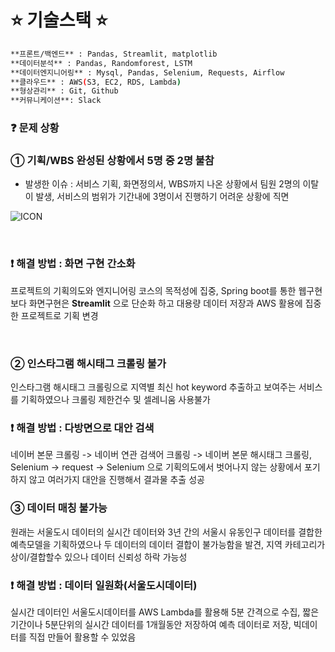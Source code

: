 # ⭐ 기술스택 ⭐

```bash
**프론트/백엔드** : Pandas, Streamlit, matplotlib
**데이터분석** : Pandas, Randomforest, LSTM
**데이터엔지니어링** : Mysql, Pandas, Selenium, Requests, Airflow
**클라우드** : AWS(S3, EC2, RDS, Lambda)
**형상관리** : Git, Github
**커뮤니케이션**: Slack
```

### ❓ 문제 상황

### ① 기획/WBS 완성된 상황에서 5명 중 2명 불참

- 발생한 이슈 : 서비스 기획, 화면정의서, WBS까지 나온 상황에서 팀원 2명의 이탈이 발생, 서비스의 범위가 기간내에 3명이서 진행하기 어려운 상황에 직면

![ICON](https://github.com/piaris/yeogiyo/blob/main/Gallery/first_proposal.png)

<br>

### ❗️ 해결 방법 : 화면 구현 간소화

프로젝트의 기획의도와 엔지니어링 코스의 목적성에 집중, Spring boot를 통한 웹구현보다 화면구현은 **Streamlit** 으로 단순화 하고 대용량 데이터 저장과 AWS 활용에 집중한 프로젝트로 기획 변경

<br>

### ② 인스타그램 해시태그 크롤링 불가

인스타그램 해시태그 크롤링으로 지역별 최신 hot keyword 추출하고 보여주는 서비스를 기획하였으나 크롤링 제한건수 및 셀레니움 사용불가

### ❗️ 해결 방법 : 다방면으로 대안 검색

네이버 본문 크롤링 -> 네이버 연관 검색어 크롤링 -> 네이버 본문 해시태그 크롤링, Selenium -> request -> Selenium 으로 기획의도에서 벗어나지 않는 상황에서 포기하지 않고 여러가지 대안을 진행해서 결과물 추출 성공

### ③ 데이터 매칭 불가능

원래는 서울도시 데이터의 실시간 데이터와 3년 간의 서울시 유동인구 데이터를 결합한 예측모델을 기획하였으나 두 데이터의 데이터 결합이 불가능함을 발견, 지역 카테고리가 상이/결합할수 있으나 데이터 신뢰성 하락 가능성

### ❗️ 해결 방법 : 데이터 일원화(서울도시데이터)

실시간 데이터인 서울도시데이터를 AWS Lambda를 활용해 5분 간격으로 수집, 짧은 기간이나 5분단위의 실시간 데이터를 1개월동안 저장하여 예측 데이터로 저장, 빅데이터를 직접 만들어 활용할 수 있었음
